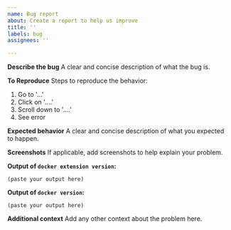 ```yaml
---
name: Bug report
about: Create a report to help us improve
title: ''
labels: bug
assignees: ''

---
```


<!--
If you are reporting a new issue, make sure that we do not have any duplicates
already open. You can ensure this by searching the issue list for this
repository. If there is a duplicate, please close your issue and add a comment
to the existing issue instead.
-->

**Describe the bug**
A clear and concise description of what the bug is.

**To Reproduce**
Steps to reproduce the behavior:
1. Go to '...'
2. Click on '....'
3. Scroll down to '....'
4. See error

**Expected behavior**
A clear and concise description of what you expected to happen.

**Screenshots**
If applicable, add screenshots to help explain your problem.

**Output of `docker extension version`:**

```
(paste your output here)
```

**Output of `docker version`:**

```
(paste your output here)
```

**Additional context**
Add any other context about the problem here.
